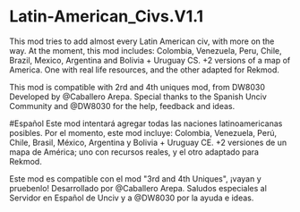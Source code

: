 # Latin-American_Civs.V1.1
This mod tries to add almost every Latin American civ, with more on the way.
At the moment, this mod includes:
Colombia, Venezuela, Peru, Chile, Brazil, Mexico, Argentina and Bolivia + Uruguay CS.
+2 versions of a map of America. One with real life resources, and the other adapted for Rekmod.

This mod is compatible with 2rd and 4th uniques mod, from DW8030
Developed by @Caballero Arepa.
Special thanks to the Spanish Unciv Community and @DW8030 for the help, feedback and ideas.

#Español
Este mod intentará agregar todas las naciones latinoamericanas posibles.
Por el momento, este mod incluye:
Colombia, Venezuela, Perú, Chile, Brasil, México, Argentina y Bolivia + Uruguay CE.
+2 versiones de un mapa de América; uno con recursos reales, y el otro adaptado para Rekmod.

Este mod es compatible con el mod "3rd and 4th Uniques", ¡vayan y pruebenlo!
Desarrollado por @Caballero Arepa.
Saludos especiales al Servidor en Español de Unciv y a @DW8030 por la ayuda e ideas.
